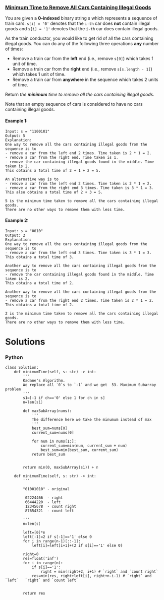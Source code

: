 ### [Minimum Time to Remove All Cars Containing Illegal Goods](https://leetcode.com/problems/minimum-time-to-remove-all-cars-containing-illegal-goods/) <br>

You are given a **0-indexed** binary string s which represents a sequence of train cars. `s[i] = '0'` denotes that the `i-th` car does **not** contain illegal goods and `s[i] = '1'` denotes that the `i-th` car does contain illegal goods.

As the train conductor, you would like to get rid of all the cars containing illegal goods. You can do any of the following three operations **any** number of times:

 - Remove a train car from the **left** end (i.e., remove `s[0]`) which takes 1 unit of time.
 - Remove a train car from the **right** end (i.e., remove `s[s.length - 1]`) which takes 1 unit of time.
 - Remove a train car from **anywhere** in the sequence which takes 2 units of time.

Return *the ***minimum*** time to remove all the cars containing illegal goods*.

Note that an empty sequence of cars is considered to have no cars containing illegal goods.



#### Example 1:

```
Input: s = "1100101"
Output: 5
Explanation: 
One way to remove all the cars containing illegal goods from the sequence is to
- remove a car from the left end 2 times. Time taken is 2 * 1 = 2.
- remove a car from the right end. Time taken is 1.
- remove the car containing illegal goods found in the middle. Time taken is 2.
This obtains a total time of 2 + 1 + 2 = 5. 

An alternative way is to
- remove a car from the left end 2 times. Time taken is 2 * 1 = 2.
- remove a car from the right end 3 times. Time taken is 3 * 1 = 3.
This also obtains a total time of 2 + 3 = 5.

5 is the minimum time taken to remove all the cars containing illegal goods. 
There are no other ways to remove them with less time.

```

#### Example 2:

```
Input: s = "0010"
Output: 2
Explanation:
One way to remove all the cars containing illegal goods from the sequence is to
- remove a car from the left end 3 times. Time taken is 3 * 1 = 3.
This obtains a total time of 3.

Another way to remove all the cars containing illegal goods from the sequence is to
- remove the car containing illegal goods found in the middle. Time taken is 2.
This obtains a total time of 2.

Another way to remove all the cars containing illegal goods from the sequence is to 
- remove a car from the right end 2 times. Time taken is 2 * 1 = 2. 
This obtains a total time of 2.

2 is the minimum time taken to remove all the cars containing illegal goods. 
There are no other ways to remove them with less time.

```


# Solutions

### Python
```
class Solution:
    def minimumTime(self, s: str) -> int:
        '''
        Kadane's Algorithm.
        We replace all `0`s to `-1` and we get  53. Maximum Subarray problem
        '''
        s1=[-1 if ch=='0' else 1 for ch in s]
        n=len(s1)
        
        def maxSubArray(nums):
            '''
            The difference here we take the minumum instead of max
            '''
            best_sum=nums[0]
            current_sum=nums[0]

            for num in nums[1:]:
                current_sum=min(num, current_sum + num)
                best_sum=min(best_sum, current_sum)
            return best_sum
        
            
        return min(0, maxSubArray(s1)) + n

    def minimumTime(self, s: str) -> int:
        '''
        
        "01001010" - original
        
         02224466  - right
         66444220  - left    
         12345678  - count right
         87654321  - count left
       
        '''
        n=len(s)
        
        left=[0]*n
        left[-1]=2 if s[-1]=='1' else 0
        for i in range(n-1)[::-1]:
            left[i]=left[i+1]+(2 if s[i]=='1' else 0)
            
        right=0
        res=float('inf')
        for i in range(n):
            if s[i]=='1':
                right = min(right+2, i+1) # `right` and `count right`
            res=min(res, right+left[i], right+n-i-1) # `right` and `left`   `right` and `count left`
            
            
        return res


```

